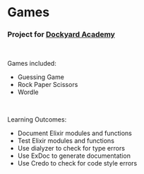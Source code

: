 # Games

### Project for [Dockyard Academy](https://github.com/DockYard-Academy/curriculum)

<br>

Games included:
- Guessing Game
- Rock Paper Scissors
- Wordle

<br>

Learning Outcomes:
- Document Elixir modules and functions
- Test Elixir modules and functions
- Use dialyzer to check for type errors
- Use ExDoc to generate documentation
- Use Credo to check for code style errors

